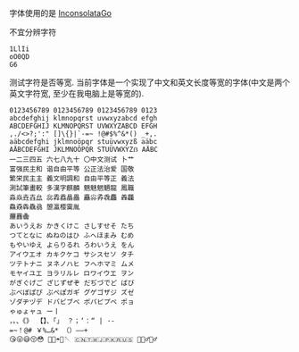字体使用的是 [InconsolataGo](https://www.levien.com/type/myfonts/inconsolata.html)

不宜分辨字符
```
1LlIi
oO0QD
G6
```

测试字符是否等宽.
当前字体是一个实现了中文和英文长度等宽的字体(中文是两个英文字符宽, 至少在我电脑上是等宽的).
```
0123456789 0123456789 0123456789 0123
abcdefghij klmnopqrst uvwxyzabcd efgh
ABCDEFGHIJ KLMNOPQRST UVWXYZABCD EFGH
,./<>?;':" []\{}|`-=~ !@#$%^&*() _+,.
aäbcdefghi jklmnoöpqr stuüvwxyzß aäbc
AÄBCDEFGHI JKLMNOÖPQR STUÜVWXYZẞ AÄBC
一二三四五 六七八九十 〇中文测试 卜艹
富强民主和 谐自由平等 公正法治爱 国敬
繁栄民主主 義文明調和 自由平等正 義法
測試筆畫較 多漢字麒麟 魑魅魍魉龍 鳳職
淼焱垚壵厽 惢掱舙瞐畾 矗尛孨毳麤 羴龘
鱻猋犇驫骉 曌瀛樱霙胤
𰻞䨺𱁬
あいうえお かきくけこ さしすせそ たち
つてとなに ぬねのはひ ふへほまみ むめ
もやいゆえ よらりるれ ろわいうえ をん
アイウエオ カキクケコ サシスセソ タチ
ツテトナニ ヌネノハヒ フヘホマミ ムメ
モヤイユエ ヨラリルレ ロワイウエ ヲン
がぎぐげご ざじずぜぞ だぢづでど ばび
ぶべぼぱぴ ぷぺぽガギ グゲゴザジ ズゼ
ゾダヂヅデ ドバビブベ ボパピプペ ポョ
ゃゅょャュ ー丨
，。、《》 【】、「」 ？；‘：“ | ·-
=~！@# ￥%…&* （）——+
😘😜😅😚😳 🧳🌂☂️🧵🪡 🇨🇳🇹🇼🇯🇵🇰🇷🇺🇸 🤦🏼‍♂️🙆‍♂️
```
